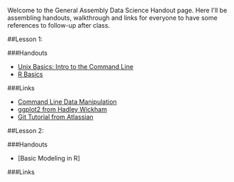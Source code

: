 Welcome to the General Assembly Data Science Handout page.  Here I'll be assembling handouts, walkthrough and links for everyone to have some references to follow-up after class.

##Lesson 1:

###Handouts
- [Unix Basics: Intro to the Command Line](https://github.com/arahuja/GADS4/wiki/Intro-to-the-command-line)
- [R Basics](https://github.com/arahuja/GADS4/wiki/Some-Basic-R-Commands)

###Links
- [Command Line Data Manipulation](http://planspace.org/2013/05/21/command-line-data-manipulation/)
- [ggplot2 from Hadley Wickham](http://www.mathtube.org/lecture/video/visualising-data-ggplot2)
- [Git Tutorial from Atlassian](http://www.atlassian.com/git/)


##Lesson 2:

###Handouts
- [Basic Modeling in R]

###Links

